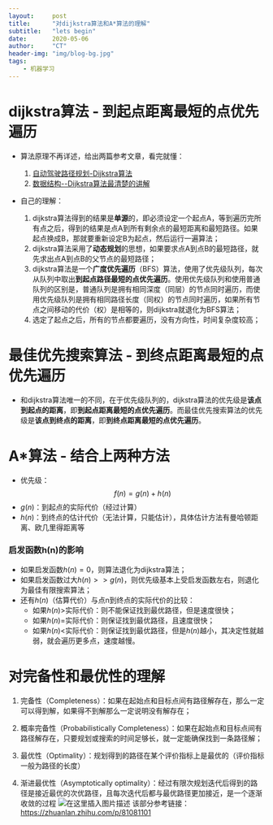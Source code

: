 ```yaml
---
layout:     post
title:      "对dijkstra算法和A*算法的理解"
subtitle:   "lets begin"
date:       2020-05-06
author:     "CT"
header-img: "img/blog-bg.jpg"
tags:
    - 机器学习
---
```

# dijkstra算法 - 到起点距离最短的点优先遍历
- 算法原理不再详述，给出两篇参考文章，看完就懂：
	1. [自动驾驶路径规划-Dijkstra算法](https://zhuanlan.zhihu.com/p/127742178)
	2. [数据结构--Dijkstra算法最清楚的讲解](https://blog.csdn.net/heroacool/article/details/51014824)

- 自己的理解：
	1. dijkstra算法得到的结果是**单源**的，即必须设定一个起点A，等到遍历完所有点之后，得到的结果是点A到所有剩余点的最短距离和最短路径。如果起点换成B，那就要重新设定B为起点，然后运行一遍算法；
	2. dijkstra算法采用了**动态规划**的思想，如果要求点A到点B的最短路径，就先求出点A到点B的父节点的最短路径；
	3. dijkstra算法是一个**广度优先遍历**（BFS）算法，使用了优先级队列，每次从队列中取出**到起点路径最短的点优先遍历**。使用优先级队列和使用普通队列的区别是，普通队列是拥有相同深度（同层）的节点同时遍历，而使用优先级队列是拥有相同路径长度（同权）的节点同时遍历，如果所有节点之间移动的代价（权）是相等的，则dijkstra就退化为BFS算法；
	4. 选定了起点之后，所有的节点都要遍历，没有方向性，时间复杂度较高；
# 最佳优先搜索算法 - 到终点距离最短的点优先遍历
- 和dijkstra算法唯一的不同，在于优先级队列的，dijkstra算法的优先级是**该点到起点的距离**，即**到起点距离最短的点优先遍历**。而最佳优先搜索算法的优先级是**该点到终点的距离**，即**到终点距离最短的点优先遍历**。
# A*算法 - 结合上两种方法
- 优先级：
$$f(n)=g(n)+h(n)$$
- $g(n)$：到起点的实际代价（经过计算）
- $h(n)$：到终点的估计代价（无法计算，只能估计），具体估计方法有曼哈顿距离、欧几里得距离等
### 启发函数h(n)的影响
- 如果启发函数$h(n)=0$，则算法退化为dijkstra算法；
- 如果启发函数过大$h(n)>>g(n)$，则优先级基本上受启发函数左右，则退化为最佳有限搜索算法；
- 还有$h(n)$（估算代价）与点n到终点的实际代价的比较：
	- 如果$h(n)$>实际代价：则不能保证找到最优路径，但是速度很快；
	- 如果$h(n)$=实际代价：则保证找到最优路径，且速度很快；
	- 如果$h(n)$<实际代价：则保证找到最优路径，但是$h(n)$越小，其决定性就越弱，就会遍历更多点，速度越慢。
# 对完备性和最优性的理解
1. 完备性（Completeness）：如果在起始点和目标点间有路径解存在，那么一定可以得到解，如果得不到解那么一定说明没有解存在；

2. 概率完备性（Probabilistically Completeness）：如果在起始点和目标点间有路径解存在，只要规划或搜索的时间足够长，就一定能确保找到一条路径解；

3. 最优性（Optimality）：规划得到的路径在某个评价指标上是最优的（评价指标一般为路径的长度）

4. 渐进最优性（Asymptotically optimality）：经过有限次规划迭代后得到的路径是接近最优的次优路径，且每次迭代后都与最优路径更加接近，是一个逐渐收敛的过程
![在这里插入图片描述](https://img-blog.csdnimg.cn/20200417154409655.png?x-oss-process=image/watermark,type_ZmFuZ3poZW5naGVpdGk,shadow_10,text_aHR0cHM6Ly9ibG9nLmNzZG4ubmV0L3FxXzM2MDEzMjQ5,size_16,color_FFFFFF,t_70)
该部分参考链接：https://zhuanlan.zhihu.com/p/81081101